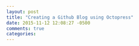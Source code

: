 ```yaml
---
layout: post
title: "Creating a Github Blog using Octopress"
date: 2015-11-12 12:08:27 -0500
comments: true
categories: 
---
```

